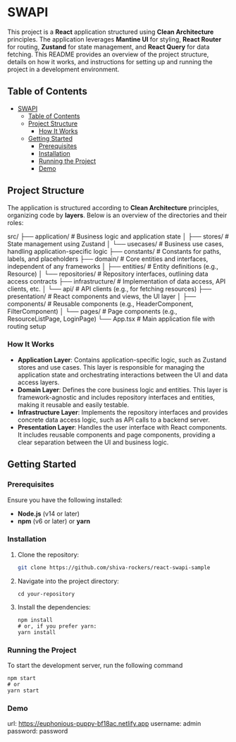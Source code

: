 # SWAPI

This project is a **React** application structured using **Clean Architecture** principles. The application leverages **Mantine UI** for styling, **React Router** for routing, **Zustand** for state management, and **React Query** for data fetching. This README provides an overview of the project structure, details on how it works, and instructions for setting up and running the project in a development environment.

## Table of Contents

- [SWAPI](#swapi)
  - [Table of Contents](#table-of-contents)
  - [Project Structure](#project-structure)
    - [How It Works](#how-it-works)
  - [Getting Started](#getting-started)
    - [Prerequisites](#prerequisites)
    - [Installation](#installation)
    - [Running the Project](#running-the-project)
    - [Demo](#demo)

## Project Structure

The application is structured according to **Clean Architecture** principles, organizing code by **layers**. Below is an overview of the directories and their roles:

src/
├── application/ # Business logic and application state
│ ├── stores/ # State management using Zustand
│ └── usecases/ # Business use cases, handling application-specific logic
├── constants/ # Constants for paths, labels, and placeholders
├── domain/ # Core entities and interfaces, independent of any frameworks
│ ├── entities/ # Entity definitions (e.g., Resource)
│ └── repositories/ # Repository interfaces, outlining data access contracts
├── infrastructure/ # Implementation of data access, API clients, etc.
│ └── api/ # API clients (e.g., for fetching resources)
├── presentation/ # React components and views, the UI layer
│ ├── components/ # Reusable components (e.g., HeaderComponent, FilterComponent)
│ └── pages/ # Page components (e.g., ResourceListPage, LoginPage)
└── App.tsx # Main application file with routing setup

### How It Works

-   **Application Layer**: Contains application-specific logic, such as Zustand stores and use cases. This layer is responsible for managing the application state and orchestrating interactions between the UI and data access layers.
-   **Domain Layer**: Defines the core business logic and entities. This layer is framework-agnostic and includes repository interfaces and entities, making it reusable and easily testable.
-   **Infrastructure Layer**: Implements the repository interfaces and provides concrete data access logic, such as API calls to a backend server.
-   **Presentation Layer**: Handles the user interface with React components. It includes reusable components and page components, providing a clear separation between the UI and business logic.

## Getting Started

### Prerequisites

Ensure you have the following installed:

-   **Node.js** (v14 or later)
-   **npm** (v6 or later) or **yarn**

### Installation

1. Clone the repository:
    ```bash
    git clone https://github.com/shiva-rockers/react-swapi-sample
    ```
2. Navigate into the project directory:
    ```
    cd your-repository
    ```
3. Install the dependencies:
    ```
    npm install
    # or, if you prefer yarn:
    yarn install
    ```

### Running the Project

To start the development server, run the following command

```
npm start
# or
yarn start
```

### Demo

url: https://euphonious-puppy-bf18ac.netlify.app
username: admin
password: password
